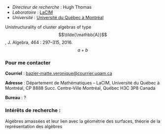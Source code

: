 * _Directeur de recherche_ : Hugh Thomas
* _Laboratoire_ : [LaCIM](http://lacim.uqam.ca/)
* _Université_ : [Université du Québec à Montréal](https://etudier.uqam.ca/)

Unistructurality of cluster algebras of type $$\tilde{\mathbb{A}}$$, J. Algebra, 464 : 297–315, 2016. $$a+b$$

### Pour me contacter

**Courriel** : bazier-matte.veronique@courrier.uqam.ca

**Adresse** : Département de Mathématiques – LaCIM, Université du Québec à Montréal, CP 8888 Succ. Centre-Ville Montréal, Québec H3C 3P8 Canada

**Bureau** : ?


### Intérêts de recherche :

Algèbres amassées et leur lien avec la géométrie des surfaces, théorie de la représentation des algèbres
